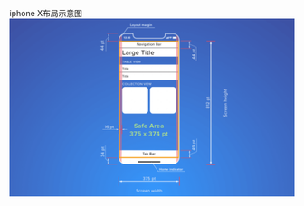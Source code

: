 iphone X布局示意图
![d0d39a39-e89d-4b77-9b82-c7a535909207.png](../imgs/d0d39a39-e89d-4b77-9b82-c7a535909207.png)